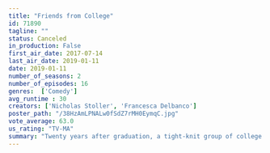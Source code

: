 ```yaml
---
title: "Friends from College"
id: 71890
tagline: ""
status: Canceled
in_production: False
first_air_date: 2017-07-14
last_air_date: 2019-01-11
date: 2019-01-11
number_of_seasons: 2
number_of_episodes: 16
genres:  ['Comedy']
avg_runtime : 30
creators: ['Nicholas Stoller', 'Francesca Delbanco']
poster_path: "/38HzAmLPNALw0fSdZ7rMH0EymqC.jpg"
vote_average: 63.0
us_rating: "TV-MA"
summary: "Twenty years after graduation, a tight-knit group of college friends reconnects and discovers that love hasn't gotten easier with age."
---
```


